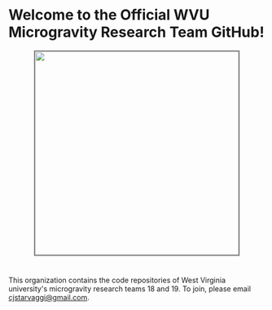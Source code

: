 # Welcome to the Official WVU Microgravity Research Team GitHub!

<div align="center">
<kbd>
<img src="https://i.imgur.com/Uu0jaUg.png" style="border: 2px solid  gray;" width="400">
</kbd>
</div>


# 

This organization contains the code repositories of West Virginia university's microgravity research teams 18 and 19. To join, please email cjstarvaggi@gmail.com.

